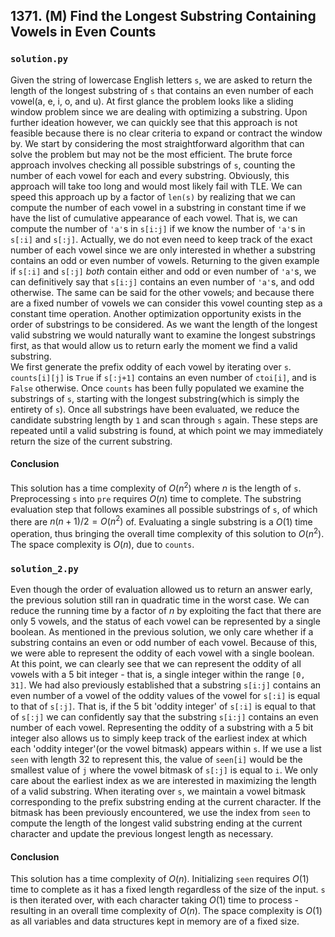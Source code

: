 ## 1371. (M) Find the Longest Substring Containing Vowels in Even Counts

### `solution.py`
Given the string of lowercase English letters `s`, we are asked to return the length of the longest substring of `s` that contains an even number of each vowel(a, e, i, o, and u). At first glance the problem looks like a sliding window problem since we are dealing with optimizing a substring. Upon further ideation however, we can quickly see that this approach is not feasible because there is no clear criteria to expand or contract the window by. We start by considering the most straightforward algorithm that can solve the problem but may not be the most efficient. The brute force approach involves checking all possible substrings of `s`, counting the number of each vowel for each and every substring. Obviously, this approach will take too long and would most likely fail with TLE. We can speed this approach up by a factor of `len(s)` by realizing that we can compute the number of each vowel in a substring in constant time if we have the list of cumulative appearance of each vowel. That is, we can compute the number of `'a'`s in `s[i:j]` if we know the number of `'a'`s in `s[:i]` and `s[:j]`. Actually, we do not even need to keep track of the exact number of each vowel since we are only interested in whether a substring contains an odd or even number of vowels. Returning to the given example if `s[:i]` and `s[:j]` *both* contain either and odd or even number of `'a'`s, we can definitively say that `s[i:j]` contains an even number of `'a'`s, and odd otherwise. The same can be said for the other vowels; and because there are a fixed number of vowels we can consider this vowel counting step as a constant time operation. Another optimization opportunity exists in the order of substrings to be considered. As we want the length of the longest valid substring we would naturally want to examine the longest substrings first, as that would allow us to return early the moment we find a valid substring.  
We first generate the prefix oddity of each vowel by iterating over `s`. `counts[i][j]` is `True` if `s[:j+1]` contains an even number of `ctoi[i]`, and is `False` otherwise. Once `counts` has been fully populated we examine the substrings of `s`, starting with the longest substring(which is simply the entirety of `s`). Once all substrings have been evaluated, we reduce the candidate substring length by `1` and scan through `s` again. These steps are repeated until a valid substring is found, at which point we may immediately return the size of the current substring.  

#### Conclusion
This solution has a time complexity of $O(n^2)$ where $n$ is the length of `s`. Preprocessing `s` into `pre` requires $O(n)$ time to complete. The substring evaluation step that follows examines all possible substrings of `s`, of which there are $n(n+1)/2 = O(n^2)$ of. Evaluating a single substring is a $O(1)$ time operation, thus bringing the overall time complexity of this solution to $O(n^2)$. The space complexity is $O(n)$, due to `counts`.  
  


### `solution_2.py`
Even though the order of evaluation allowed us to return an answer early, the previous solution still ran in quadratic time in the worst case. We can reduce the running time by a factor of $n$ by exploiting the fact that there are only 5 vowels, and the status of each vowel can be represented by a single boolean. As mentioned in the previous solution, we only care whether if a substring contains an even or odd number of each vowel. Because of this, we were able to represent the oddity of each vowel with a single boolean. At this point, we can clearly see that we can represent the oddity of all vowels with a 5 bit integer - that is, a single integer within the range `[0, 31]`. We had also previously established that a substring `s[i:j]` contains an even number of a vowel of the oddity values of the vowel for `s[:i]` is equal to that of `s[:j]`. That is, if the 5 bit 'oddity integer' of `s[:i]` is equal to that of `s[:j]` we can confidently say that the substring `s[i:j]` contains an even number of each vowel. Representing the oddity of a substring with a 5 bit integer also allows us to simply keep track of the earliest index at which each 'oddity integer'(or the vowel bitmask) appears within `s`. If we use a list `seen` with length 32 to represent this, the value of `seen[i]` would be the smallest value of `j` where the vowel bitmask of `s[:j]` is equal to `i`. We only care about the earliest index as we are interested in maximizing the length of a valid substring. When iterating over `s`, we maintain a vowel bitmask corresponding to the prefix substring ending at the current character. If the bitmask has been previously encountered, we use the index from `seen` to compute the length of the longest valid substring ending at the current character and update the previous longest length as necessary.  

#### Conclusion
This solution has a time complexity of $O(n)$. Initializing `seen` requires $O(1)$ time to complete as it has a fixed length regardless of the size of the input. `s` is then iterated over, with each character taking $O(1)$ time to process - resulting in an overall time complexity of $O(n)$. The space complexity is $O(1)$ as all variables and data structures kept in memory are of a fixed size.  

